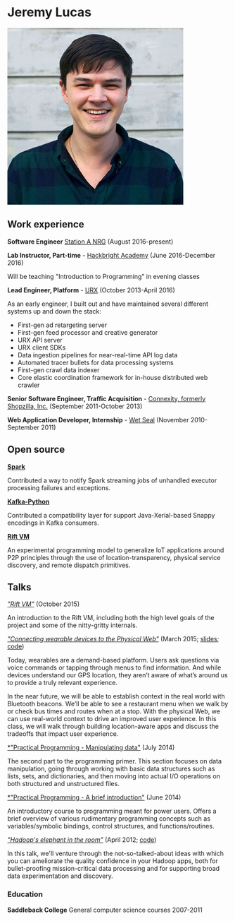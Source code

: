 # Jeremy Lucas

![](jeremy.jpg)

## Work experience

**Software Engineer** [Station A NRG](http://stationa.com) (August 2016-present)

**Lab Instructor, Part-time** - [Hackbright Academy](https://hackbrightacademy.com/) (June
2016-December 2016)

Will be teaching "Introduction to Programming" in evening classes

**Lead Engineer, Platform** - [URX](https://www.crunchbase.com/organization/urx) (October 2013-April 2016)

As an early engineer, I built out and have maintained several different systems up and down the stack:

* First-gen ad retargeting server
* First-gen feed processor and creative generator
* URX API server
* URX client SDKs
* Data ingestion pipelines for near-real-time API log data
* Automated tracer bullets for data processing systems
* First-gen crawl data indexer
* Core elastic coordination framework for in-house distributed web crawler



**Senior Software Engineer, Traffic Acquisition** - [Connexity, formerly Shopzilla, Inc.](https://connexity.com) (September 2011-October 2013)



**Web Application Developer, Internship** - [Wet Seal](http://wetseal-llc.com) (November 2010-September 2011)



## Open source

[**Spark**](https://github.com/apache/spark)

Contributed a way to notify Spark streaming jobs of unhandled executor processing failures and exceptions.



[**Kafka-Python**](https://github.com/dpkp/kafka-python)

Contributed a compatibility layer for support Java-Xerial-based Snappy encodings in Kafka consumers.



[**Rift VM**](https://github.com/jerluc/rift-ng)

An experimental programming model to generalize IoT applications around P2P principles through the use of location-transparency, physical service discovery, and remote dispatch primitives.



## Talks

[*"Rift VM"*](http://slides.com/jerluc/r) (October 2015)

An introduction to the Rift VM, including both the high level goals of the project and some of the nitty-gritty internals.



[*"Connecting wearable devices to the Physical Web"*](https://web.archive.org/web/20150703092017/http://www.wearablestechcon.com/classes#ConnectingWearableDevicestothePhysicalWeb) (March 2015; [slides](https://docs.google.com/presentation/d/1DIjxwMXz1SeWu9cjob0UwVY9teffEPUVxeMnC47ybqs/edit#slide=id.p); [code](https://github.com/jerluc/physical-web-wearable-demo))

Today, wearables are a demand-based platform. Users ask questions via voice commands or tapping through menus to find information. And while devices understand our GPS location, they aren’t aware of what’s around us to provide a truly relevant experience.

In the near future, we will be able to establish context in the real world with Bluetooth beacons. We’ll be able to see a restaurant menu when we walk by or check bus times and routes when at a stop. With the physical Web, we can use real-world context to drive an improved user experience. In this class, we will walk through building location-aware apps and discuss the tradeoffs that impact user experience.



[*"Practical Programming - Manipulating data"](http://slides.com/jerluc/practical-programming-manipulating-data) (July 2014)

The second part to the programming primer. This section focuses on data manipulation, going through working with basic data structures such as lists, sets, and dictionaries, and then moving into actual I/O operations on both structured and unstructured files.



[*"Practical Programming - A brief introduction"](http://slides.com/jerluc/practical-programming-a-brief-introduction) (June 2014)

An introductory course to programming meant for power users. Offers a brief overview of various rudimentary programming concepts such as variables/symbolic bindings, control structures, and functions/routines.



[*"Hadoop's elephant in the room"*](http://www.ustream.tv/recorded/30895921) (April 2012; [code](https://github.com/shopzilla/hadoop-in-a-box))

In this talk, we'll venture through the not-so-talked-about ideas with which you can ameliorate the quality confidence in your Hadoop apps, both for bullet-proofing mission-critical data processing and for supporting broad data experimentation and discovery.

### Education

**Saddleback College** General computer science courses 2007-2011
